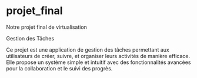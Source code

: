 # projet_final
Notre projet final de virtualisation

Gestion des Tâches

Ce projet est une application de gestion des tâches permettant aux utilisateurs de créer, suivre, et organiser leurs activités de manière efficace. Elle propose un système simple et intuitif avec des fonctionnalités avancées pour la collaboration et le suivi des progrès.
